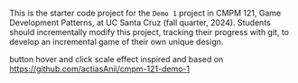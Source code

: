 This is the starter code project for the `Demo 1` project in CMPM 121, Game Development Patterns, at UC Santa Cruz (fall quarter, 2024). Students should incrementally modify this project, tracking their progress with git, to develop an incremental game of their own unique design.

button hover and click scale effect inspired and based on https://github.com/actiasAnii/cmpm-121-demo-1
